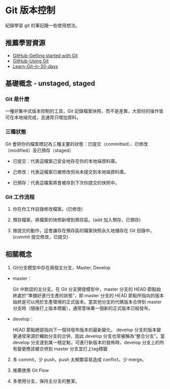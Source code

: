 # Git 版本控制

紀錄學習 git 的筆記跟一些使用想法。


## 推薦學習資源
- [GitHub-Getting started with Git](https://docs.github.com/en/get-started/getting-started-with-git)
- [GitHub-Using Git](https://docs.github.com/en/get-started/using-git)
- [Learn-Git-in-30-days](https://github.com/doggy8088/Learn-Git-in-30-days)


## 基礎概念 - unstaged, staged

### Git 是什麼

一種非集中式版本控制的工具，Git 記錄檔案快照，而不是差異，大部份的操作皆可在本地端完成，且通常只增加資料。


### 三種狀態
Git 會把你的檔案標記為三種主要的狀態：已提交（committed）、已修改（modified）及已預存（staged）

  - 已提交：代表這檔案己安全地存在你的本地端資料庫。
  
  - 己修改：代表這檔案已被修改但尚未提交到本地端資料庫。
  
  - 已預存：代表這檔案將會被存到下次你提交的快照中。


### Git 工作流程

  1. 你在你工作目錄修改檔案。(已修改)

  2. 預存檔案，將檔案的快照新增到預存區。(add 加入預存，已預存)

  3. 做提交的動作，這會讓存在預存區的檔案快照永久地儲存在 Git 目錄中。(commit 提交修改，已提交)


## 相關概念

  1. Git分支模型中存在兩個主分支，Master, Develop

  - master：

    Git 中默認的主分支。在 Git 分支開發模型中，master 分支的 HEAD 節點始終處於“準備好進行生產的狀態”，即 master 分支的 HEAD 節點所指向的版本始終是可以用於生產環境的正式版本。當其他分支的代碼版本合併到 master 分支時（隨後打上版本標籤），通常意味著一個新的正式版本已經發布。

  - develop：
  
    HEAD 節點總是指向下一個待發布版本的最新變化。 develop 分支的版本變更通常來源於輔助分支的合併，因此 develop 分支也常被稱為“整合分支”。當 develop 分支達到某一穩定點，可進行新版本的發佈時，develop 分支上的所有變更應該被合併到 master 分支並打上tag標籤

  2. 多 commit，少 push，push 太頻繁容易造成 conflict，少 merge。

  3. 推薦使用 Git Flow

  4. 多使用分支，保持主分支的整潔，
